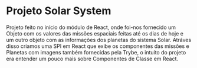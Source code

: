 # Projeto Solar System

Projeto feito no início do módulo de React, onde foi-nos fornecido um Objeto com os valores das missões espaciais feitas até os dias de hoje e um outro objeto com as informações dos planetas do sistema Solar. Atráves disso criamos uma SPI em React que exibe os componentes das missões e Planetas com imagens também fornecidas pela Trybe, o intuito do projeto era entender um pouco mais sobre Componentes de Classe em React.
